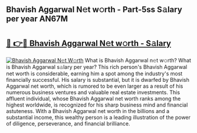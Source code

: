 ## Bhavish Aggarwal N𝚎t w𝚘rth - Part-5ss S𝚊lary per year AN67M

# <h2><a href="http://gc4afx.nevu.top/?p=Bhavish+Aggarwal">🔗 👉🔴 Bhavish Aggarwal N𝚎t w𝚘rth - S𝚊lary</a></h2>

[![Bhavish Aggarwal N𝚎t W𝚘rth](https://i.imgur.com/Oavwk0R.jpeg)](http://gc4afx.nevu.top/?p=Bhavish+Aggarwal)
What is Bhavish Aggarwal n𝚎t w𝚘rth? What is Bhavish Aggarwal s𝚊lary per year?
This rich person's Bhavish Aggarwal net worth is considerable, earning him a spot among the industry's most financially successful. His salary is substantial, but it is dwarfed by Bhavish Aggarwal net worth, which is rumored to be even larger as a result of his numerous business ventures and valuable real estate investments. This affluent individual, whose Bhavish Aggarwal net worth ranks among the highest worldwide, is recognized for his sharp business mind and financial astuteness. With a Bhavish Aggarwal net worth in the billions and a substantial income, this wealthy person is a leading illustration of the power of diligence, perseverance, and financial brilliance.
